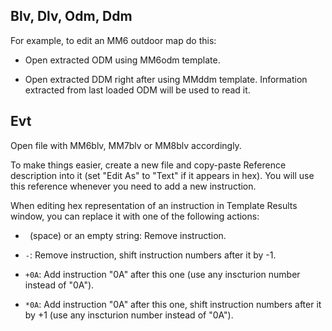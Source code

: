 Blv, Dlv, Odm, Ddm
---

For example, to edit an MM6 outdoor map do this:

- Open extracted ODM using MM6odm template.

- Open extracted DDM right after using MMddm template. Information extracted from last loaded ODM will be used to read it.


Evt
---

Open file with MM6blv, MM7blv or MM8blv accordingly.

To make things easier, create a new file and copy-paste Reference description into it (set "Edit As" to "Text" if it appears in hex). You will use this reference whenever you need to add a new instruction.

When editing hex representation of an instruction in Template Results window, you can replace it with one of the following actions:

- ` `(space) or an empty string:  Remove instruction.

- `-`:  Remove instruction, shift instruction numbers after it by -1.

- `+0A`:  Add instruction "0A" after this one (use any inscturion number instead of "0A").

- `*0A`:  Add instruction "0A" after this one, shift instruction numbers after it by +1 (use any inscturion number instead of "0A").

